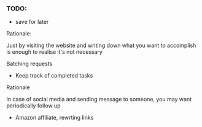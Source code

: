 

### TODO:

* save for later

Rationale:

Just by visiting the website and writing down what you want to accomplish is enough to realise it's not necessary

Batching requests





* Keep track of completed tasks

Rationale

In case of social media and sending message to someone, you may want periodically follow up


* Amazon affiliate, rewrting links 
